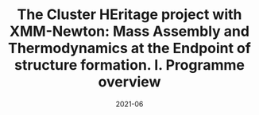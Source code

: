 ---
title: "The Cluster HEritage project with XMM-Newton: Mass Assembly and Thermodynamics at the Endpoint of structure formation. I. Programme overview"
collection: "co_papers"
permalink: https://ui.adsabs.harvard.edu/abs/2021A&A...650A.104C/abstract
date: 2021-06
venue: "Astronomy and Astrophysics"
citation: "CHEX-MATE Collaboration, Arnaud, M., Ettori, S., et al. (2021), Astronomy and Astrophysics, 650, A104."
---